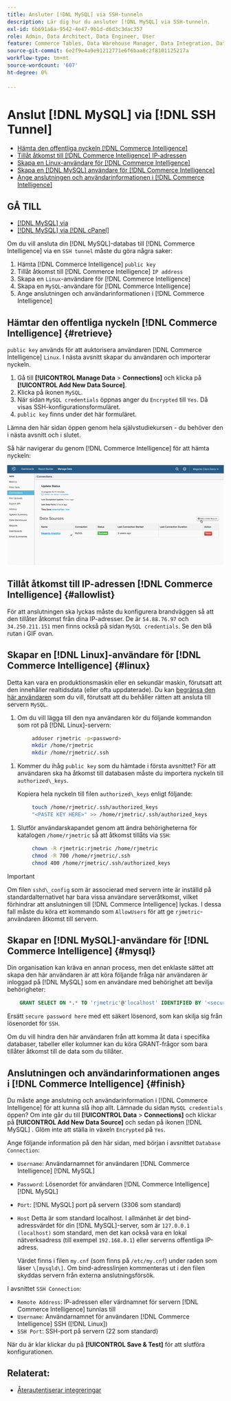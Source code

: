 ```yaml
---
title: Ansluter [!DNL MySQL] via SSH-tunneln
description: Lär dig hur du ansluter [!DNL MySQL] via SSH-tunneln.
exl-id: 6b691a6a-9542-4e47-9b1d-d6d3c3dac357
role: Admin, Data Architect, Data Engineer, User
feature: Commerce Tables, Data Warehouse Manager, Data Integration, Data Import/Export, SQL Report Builder
source-git-commit: 6e2f9e4a9e91212771e6f6baa8c2f8101125217a
workflow-type: tm+mt
source-wordcount: '607'
ht-degree: 0%

---
```


# Anslut [!DNL MySQL] via [!DNL SSH Tunnel]

* [Hämta den offentliga nyckeln  [!DNL Commerce Intelligence] ](#retrieve)
* [Tillåt åtkomst till  [!DNL Commerce Intelligence] IP-adressen](#allowlist)
* [Skapa en Linux-användare för  [!DNL Commerce Intelligence]](#linux)
* [Skapa en [!DNL MySQL] användare för [!DNL Commerce Intelligence]](#mysql)
* [Ange anslutningen och användarinformationen i  [!DNL Commerce Intelligence]](#finish)

## GÅ TILL

* [[!DNL MySQL] via ](../integrations/mysql-via-a-direct-connection.md)
* [[!DNL MySQL] via [!DNL cPanel]](../integrations/mysql-via-cpanel.md)

Om du vill ansluta din [!DNL MySQL]-databas till [!DNL Commerce Intelligence] via en `SSH tunnel` måste du göra några saker:

1. Hämta [!DNL Commerce Intelligence] `public key`
1. Tillåt åtkomst till [!DNL Commerce Intelligence] `IP address`
1. Skapa en `Linux`-användare för [!DNL Commerce Intelligence]
1. Skapa en `MySQL`-användare för [!DNL Commerce Intelligence]
1. Ange anslutningen och användarinformationen i [!DNL Commerce Intelligence]


## Hämtar den offentliga nyckeln [!DNL Commerce Intelligence] {#retrieve}

`public key` används för att auktorisera användaren [!DNL Commerce Intelligence] `Linux`. I nästa avsnitt skapar du användaren och importerar nyckeln.

1. Gå till **[!UICONTROL Manage Data** > **Connections]** och klicka på **[!UICONTROL Add New Data Source]**.
1. Klicka på ikonen `MySQL`.
1. När sidan `MySQL credentials` öppnas anger du `Encrypted` till `Yes`. Då visas SSH-konfigurationsformuläret.
1. `public key` finns under det här formuläret.

Lämna den här sidan öppen genom hela självstudiekursen - du behöver den i nästa avsnitt och i slutet.

Så här navigerar du genom [!DNL Commerce Intelligence] för att hämta nyckeln:

![](../../../assets/MySQL_SSH.gif)<!--{: width="770"}-->

## Tillåt åtkomst till IP-adressen [!DNL Commerce Intelligence] {#allowlist}

För att anslutningen ska lyckas måste du konfigurera brandväggen så att den tillåter åtkomst från dina IP-adresser. De är `54.88.76.97` och `34.250.211.151` men finns också på sidan `MySQL credentials`. Se den blå rutan i GIF ovan.

## Skapar en [!DNL Linux]-användare för [!DNL Commerce Intelligence] {#linux}

Detta kan vara en produktionsmaskin eller en sekundär maskin, förutsatt att den innehåller realtidsdata (eller ofta uppdaterade). Du kan [begränsa den här användaren](../../../administrator/account-management/restrict-db-access.md) som du vill, förutsatt att du behåller rätten att ansluta till servern `MySQL`.

1. Om du vill lägga till den nya användaren kör du följande kommandon som rot på [!DNL Linux]-servern:

```bash
        adduser rjmetric -p<password>
        mkdir /home/rjmetric
        mkdir /home/rjmetric/.ssh
```

1. Kommer du ihåg `public key` som du hämtade i första avsnittet? För att användaren ska ha åtkomst till databasen måste du importera nyckeln till `authorized\_keys`.

   Kopiera hela nyckeln till filen `authorized\_keys` enligt följande:

```bash
        touch /home/rjmetric/.ssh/authorized_keys
        "<PASTE KEY HERE>" >> /home/rjmetric/.ssh/authorized_keys
```

1. Slutför användarskapandet genom att ändra behörigheterna för katalogen `/home/rjmetric` så att åtkomst tillåts via `SSH`:

```bash
        chown -R rjmetric:rjmetric /home/rjmetric
        chmod -R 700 /home/rjmetric/.ssh
        chmod 400 /home/rjmetric/.ssh/authorized_keys
```

>[!IMPORTANT]
>
>Om filen `sshd\_config` som är associerad med servern inte är inställd på standardalternativet har bara vissa användare serveråtkomst, vilket förhindrar att anslutningen till [!DNL Commerce Intelligence] lyckas. I dessa fall måste du köra ett kommando som `AllowUsers` för att ge `rjmetric`-användaren åtkomst till servern.

## Skapar en [!DNL MySQL]-användare för [!DNL Commerce Intelligence] {#mysql}

Din organisation kan kräva en annan process, men det enklaste sättet att skapa den här användaren är att köra följande fråga när användaren är inloggad på [!DNL MySQL] som en användare med behörighet att bevilja behörigheter:

```sql
    GRANT SELECT ON *.* TO 'rjmetric'@'localhost' IDENTIFIED BY '<secure password here>';
```

Ersätt `secure password here` med ett säkert lösenord, som kan skilja sig från lösenordet för `SSH`.

Om du vill hindra den här användaren från att komma åt data i specifika databaser, tabeller eller kolumner kan du köra GRANT-frågor som bara tillåter åtkomst till de data som du tillåter.

## Anslutningen och användarinformationen anges i [!DNL Commerce Intelligence] {#finish}

Du måste ange anslutning och användarinformation i [!DNL Commerce Intelligence] för att kunna slå ihop allt. Lämnade du sidan `MySQL credentials` öppen? Om inte går du till **[!UICONTROL Data** > **Connections]** och klickar på **[!UICONTROL Add New Data Source]** och sedan på ikonen [!DNL MySQL] . Glöm inte att ställa in växeln `Encrypted` på `Yes`.

Ange följande information på den här sidan, med början i avsnittet `Database Connection`:

* `Username`: Användarnamnet för användaren [!DNL Commerce Intelligence] [!DNL MySQL]
* `Password`: Lösenordet för användaren [!DNL Commerce Intelligence] [!DNL MySQL]
* `Port`: [!DNL MySQL] port på servern (3306 som standard)
* `Host` Detta är som standard localhost. I allmänhet är det bind-adressvärdet för din [!DNL MySQL]-server, som är `127.0.0.1 (localhost)` som standard, men det kan också vara en lokal nätverksadress (till exempel `192.168.0.1`) eller serverns offentliga IP-adress.

  Värdet finns i filen `my.cnf` (som finns på `/etc/my.cnf`) under raden som läser `\[mysqld\]`. Om bind-adresslinjen kommenteras ut i den filen skyddas servern från externa anslutningsförsök.

I avsnittet `SSH Connection`:

* `Remote Address`: IP-adressen eller värdnamnet för servern [!DNL Commerce Intelligence] tunnlas till
* `Username`: Användarnamnet för användaren [!DNL Commerce Intelligence] SSH ([!DNL Linux])
* `SSH Port`: SSH-port på servern (22 som standard)

När du är klar klickar du på **[!UICONTROL Save & Test]** för att slutföra konfigurationen.

## Relaterat:

* [Återautentiserar integreringar](https://experienceleague.adobe.com/docs/commerce-knowledge-base/kb/how-to/mbi-reauthenticating-integrations.html?lang=sv-SE)
